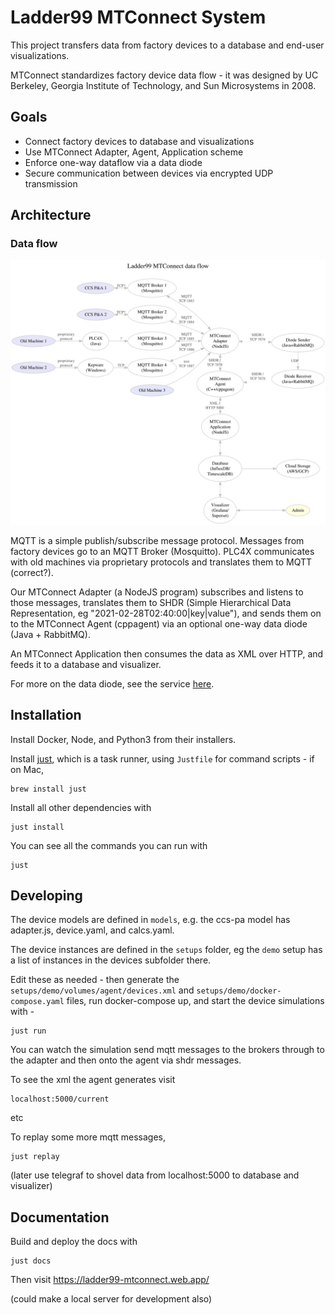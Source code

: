 # Ladder99 MTConnect System

This project transfers data from factory devices to a database and end-user visualizations. 

MTConnect standardizes factory device data flow - it was designed by UC Berkeley, Georgia Institute of Technology, and Sun Microsystems in 2008. 


## Goals

- Connect factory devices to database and visualizations
- Use MTConnect Adapter, Agent, Application scheme
- Enforce one-way dataflow via a data diode
- Secure communication between devices via encrypted UDP transmission


## Architecture

### Data flow

![arch](design/architecture.dot.svg)

MQTT is a simple publish/subscribe message protocol. Messages from factory devices go to an MQTT Broker (Mosquitto). PLC4X communicates with old machines via proprietary protocols and translates them to MQTT (correct?). 

Our MTConnect Adapter (a NodeJS program) subscribes and listens to those messages, translates them to SHDR (Simple Hierarchical Data Representation, eg "2021-02-28T02:40:00|key|value"), and sends them on to the MTConnect Agent (cppagent) via an optional one-way data diode (Java + RabbitMQ). 

An MTConnect Application then consumes the data as XML over HTTP, and feeds it to a database and visualizer. 

For more on the data diode, see the service [here](services/diode).


## Installation

Install Docker, Node, and Python3 from their installers. 

Install [just](https://github.com/casey/just), which is a task runner, using `Justfile` for command scripts - if on Mac, 

    brew install just

Install all other dependencies with

    just install

You can see all the commands you can run with

    just


## Developing

The device models are defined in `models`, e.g. the ccs-pa model has adapter.js, device.yaml, and calcs.yaml. 

The device instances are defined in the `setups` folder, eg the `demo` setup has a list of instances in the devices subfolder there. 

Edit these as needed - then generate the `setups/demo/volumes/agent/devices.xml` and `setups/demo/docker-compose.yaml` files, run docker-compose up, and start the device simulations with -

    just run

You can watch the simulation send mqtt messages to the brokers through to the adapter and then onto the agent via shdr messages. 

To see the xml the agent generates visit

    localhost:5000/current

etc

To replay some more mqtt messages,

    just replay

(later use telegraf to shovel data from localhost:5000 to database and visualizer)


## Documentation

Build and deploy the docs with

    just docs

Then visit https://ladder99-mtconnect.web.app/

(could make a local server for development also)
